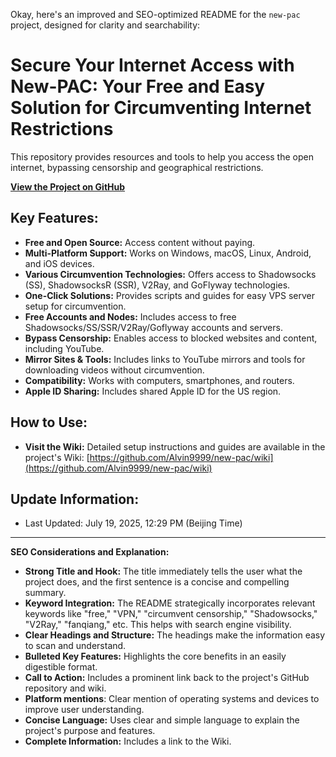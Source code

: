 Okay, here's an improved and SEO-optimized README for the `new-pac` project, designed for clarity and searchability:

# Secure Your Internet Access with New-PAC: Your Free and Easy Solution for Circumventing Internet Restrictions

This repository provides resources and tools to help you access the open internet, bypassing censorship and geographical restrictions.

**[View the Project on GitHub](https://github.com/Alvin9999/new-pac)**

## Key Features:

*   **Free and Open Source:** Access content without paying.
*   **Multi-Platform Support:** Works on Windows, macOS, Linux, Android, and iOS devices.
*   **Various Circumvention Technologies:** Offers access to Shadowsocks (SS), ShadowsocksR (SSR), V2Ray, and GoFlyway technologies.
*   **One-Click Solutions:** Provides scripts and guides for easy VPS server setup for circumvention.
*   **Free Accounts and Nodes:** Includes access to free Shadowsocks/SS/SSR/V2Ray/Goflyway accounts and servers.
*   **Bypass Censorship:** Enables access to blocked websites and content, including YouTube.
*   **Mirror Sites & Tools:** Includes links to YouTube mirrors and tools for downloading videos without circumvention.
*   **Compatibility:** Works with computers, smartphones, and routers.
*   **Apple ID Sharing:** Includes shared Apple ID for the US region.

## How to Use:

*   **Visit the Wiki:** Detailed setup instructions and guides are available in the project's Wiki: [https://github.com/Alvin9999/new-pac/wiki](https://github.com/Alvin9999/new-pac/wiki)

## Update Information:

*   Last Updated: July 19, 2025, 12:29 PM (Beijing Time)

---

**SEO Considerations and Explanation:**

*   **Strong Title and Hook:** The title immediately tells the user what the project does, and the first sentence is a concise and compelling summary.
*   **Keyword Integration:** The README strategically incorporates relevant keywords like "free," "VPN," "circumvent censorship," "Shadowsocks," "V2Ray," "fanqiang," etc.  This helps with search engine visibility.
*   **Clear Headings and Structure:** The headings make the information easy to scan and understand.
*   **Bulleted Key Features:**  Highlights the core benefits in an easily digestible format.
*   **Call to Action:** Includes a prominent link back to the project's GitHub repository and wiki.
*   **Platform mentions**: Clear mention of operating systems and devices to improve user understanding.
*   **Concise Language:** Uses clear and simple language to explain the project's purpose and features.
*   **Complete Information:** Includes a link to the Wiki.